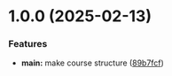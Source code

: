 # 1.0.0 (2025-02-13)


### Features

* **main:** make course structure ([89b7fcf](https://github.com/nrgeidarova/os-intro/commit/89b7fcfc30e307435cab51f51fbfae9b634b37ad))



